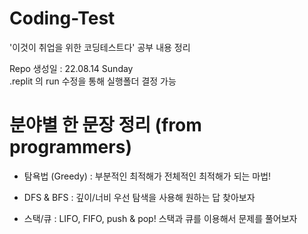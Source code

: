 # Coding-Test
'이것이 취업을 위한 코딩테스트다' 공부 내용 정리

Repo 생성일 : 22.08.14 Sunday   
.replit 의 run 수정을 통해 실행폴더 결정 가능

# 분야별 한 문장 정리 (from programmers)

* 탐욕법 (Greedy) : 부분적인 최적해가 전체적인 최적해가 되는 마법!

* DFS & BFS : 깊이/너비 우선 탐색을 사용해 원하는 답 찾아보자

* 스택/큐 : LIFO, FIFO, push & pop! 스택과 큐를 이용해서 문제를 풀어보자